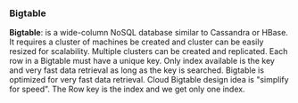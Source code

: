 ### Bigtable

**Bigtable**: is a wide-column NoSQL database similar to Cassandra or HBase. It requires a cluster of machines be created and cluster can be easily resized for scalability. Multiple clusters can be created and replicated. Each row in a Bigtable must have a unique key. Only index available is the key and very fast data retrieval as long as the key is searched. Bigtable is optimized for very fast data retrieval. Cloud Bigtable design idea is "simplify for speed". The Row key is the index and we get only one index. 
